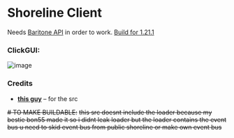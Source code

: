 # Shoreline Client

Needs [Baritone API](https://github.com/cabaletta/baritone/releases/download/v1.11.2/baritone-api-fabric-1.11.2.jar) in order to work.
[Build for 1.21.1](https://github.com/ImLegiitXD/shoreline-client-buildable/releases)

### **ClickGUI:**  
![image](https://github.com/user-attachments/assets/ab74c01c-0181-4c6e-bc3d-00dc76bbd8ff)

### **Credits**  
- **[this guy](https://github.com/Skitttyy/shoreline-client)** – for the src  

~~# TO MAKE BUILDABLE:~~
~~this src doesnt include the loader because my bestie bon55 made it so i didnt leak loader but the loader contains the event bus
u need to skid event bus from public shoreline or make own event bus~~
